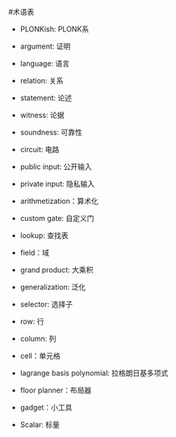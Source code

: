 #术语表

- PLONKish: PLONK系

- argument: 证明

- language: 语言

- relation: 关系

- statement: 论述

- witness: 论据

- soundness: 可靠性

- circuit: 电路

- public input: 公开输入

- private input: 隐私输入

- arithmetization：算术化

- custom gate: 自定义门

- lookup: 查找表

- field：域

- grand product: 大乘积

- generalization: 泛化

- selector: 选择子

- row: 行

- column: 列

- cell：单元格

- lagrange basis polynomial: 拉格朗日基多项式

- floor planner：布局器

- gadget：小工具

- Scalar: 标量

  
